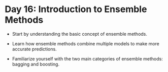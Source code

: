 # Day 16: Introduction to Ensemble Methods

- Start by understanding the basic concept of ensemble methods.

- Learn how ensemble methods combine multiple models to make more accurate predictions.

- Familiarize yourself with the two main categories of ensemble methods: bagging and boosting.